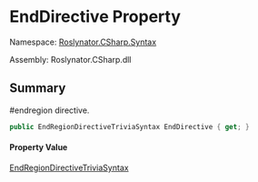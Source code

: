 # EndDirective Property

Namespace: [Roslynator.CSharp.Syntax](../../README.md)

Assembly: Roslynator\.CSharp\.dll

## Summary

\#endregion directive\.

```csharp
public EndRegionDirectiveTriviaSyntax EndDirective { get; }
```

#### Property Value

[EndRegionDirectiveTriviaSyntax](https://docs.microsoft.com/en-us/dotnet/api/microsoft.codeanalysis.csharp.syntax.endregiondirectivetriviasyntax)


